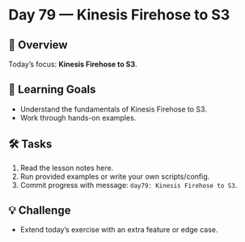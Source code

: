 # Day 79 — Kinesis Firehose to S3

## 📖 Overview
Today’s focus: **Kinesis Firehose to S3**.

## 🎯 Learning Goals
- Understand the fundamentals of Kinesis Firehose to S3.
- Work through hands-on examples.

## 🛠️ Tasks
1. Read the lesson notes here.
2. Run provided examples or write your own scripts/config.
3. Commit progress with message: `day79: Kinesis Firehose to S3`.

## 💡 Challenge
- Extend today’s exercise with an extra feature or edge case.
